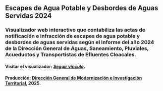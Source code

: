 ## Escapes de Agua Potable y Desbordes de Aguas Servidas 2024
### Visualizador web interactivo que contabiliza las actas de notificación e infracción de escapes de agua potable y desbordes de aguas servidas según el Informe del año 2024 de la Dirección General de Aguas, Saneamiento, Pluviales, Acueductos y Transportistas de Efluentes Cloacales.

#### Visitar el visualizador: <a href="https://agstnrdz.github.io/aguas_2024/map.html" target="_blank"><em>Seguir vínculo</em></a>.

#### Producción: <a href="https://www.comodoro.gov.ar/miciudad/" target="_blank">Dirección General de Modernización e Investigación Territorial</a>, 2025.

